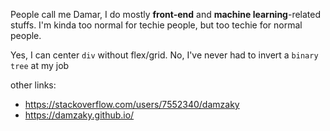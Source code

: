 People call me Damar, I do mostly **front-end** and **machine learning**-related stuffs. I'm kinda too normal for techie people, but too techie for normal people.

Yes, I can center `div` without flex/grid. No, I've never had to invert a `binary tree` at my job

other links:
- https://stackoverflow.com/users/7552340/damzaky
- https://damzaky.github.io/
